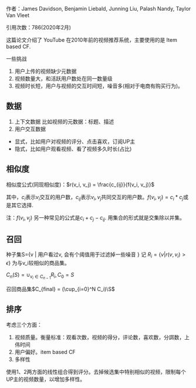 作者：James Davidson, Benjamin Liebald, Junning Liu, Palash Nandy, Taylor Van Vleet

引用次数：786(2020年2月)

这篇论文介绍了 YouTube 在2010年前的视频推荐系统，主要使用的是 Item based CF.

一些挑战
1. 用户上传的视频缺少元数据
2. 视频数量大，和活跃用户数处在同一数量级
3. 视频时长短，用户与视频的交互时间短，噪音多(相对于电商有购买行为)。

## 数据
1. 上下文数据
比如视频的元数据：标题、描述
2. 用户交互数据
 * 显式，比如用户对视频的评分、点击喜欢，订阅UP主
 * 隐式，比如用户观看视频、看了视频多久时长(占比)

## 相似度
相似度公式(同现相似度)：$r(v_i, v_j) = \frac{c_{ij}}{f(v_i, v_j)}$

其中，$c_i$表示$v_i$交互的用户数，$c_{ij}$表示$v_i, v_j$共同交互的用户数。$f(v_i, v_j)=c_i*c_j$或是其它选择.

注：$f(v_i, v_j)$ 另一种常见的公式是$c_i+c_j-c_{ij}$. 用集合的形式就是交集除以并集。

## 召回
种子集S={v | 用户看过v, 会有个阈值用于过滤掉一些噪音 }
记 $R_i=\{v | r(v, v_i)>\epsilon \}$ 为与v_i较相似的商品集。

$C_n(S) = \cup_{v_i \in C_{n-1}}{R_i}, C_0=S$

召回商品集$C_{final} = (\cup_{i=0}^N C_i)\S$

## 排序
考虑三个方面：
1. 视频质量。衡量标准：观看次数，视频的得分，评论数，喜欢数，分誀数，上伟时间
2. 用户偏好。item based CF
3. 多样性

使用1、2两方面的线性组合得到评分。去掉候选集中特别相似的视频，限制每个UP主的视频数量，以增加多样性。




